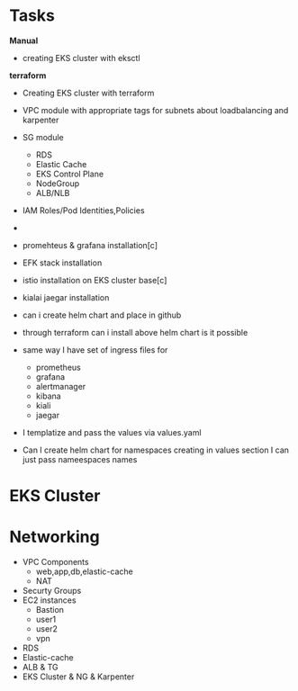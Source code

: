# Tasks

**Manual**
- creating EKS cluster with eksctl

**terraform**
- Creating EKS cluster with terraform
- VPC module with appropriate tags for subnets about loadbalancing and karpenter
- SG module
  - RDS
  - Elastic Cache
  - EKS Control Plane
  - NodeGroup
  - ALB/NLB
- IAM Roles/Pod Identities,Policies
- 


- promehteus & grafana installation[c]
- EFK stack installation
- istio installation on EKS cluster base[c]
- kialai jaegar installation



-  can i create helm chart and place in github
- through terraform can i install above helm chart is it possible
- same way I have set of ingress files for
  - prometheus
  - grafana
  - alertmanager
  - kibana
  - kiali
  - jaegar
- I templatize and pass the values via values.yaml
- Can I create helm chart for namespaces creating
  in values section I can just pass nameespaces names


# EKS Cluster

# Networking
- VPC Components
  - web,app,db,elastic-cache
  - NAT
- Securty Groups
- EC2 instances
  - Bastion
  - user1
  - user2
  - vpn
- RDS
- Elastic-cache
- ALB & TG
- EKS Cluster & NG & Karpenter


 